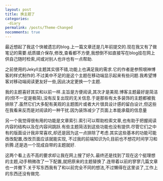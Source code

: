 ```yaml
---
layout: post
title: 换主题了
categories: 
 -diary
permalink: /posts/Theme-Changed
nocomments: true  
---
```

最近想起了我这个快被遗忘的blog.上一篇文章还是几年前提交的.现在我又有了做笔记的需要.纸质媒介保存,修改,查看都不方便,我想倒不如直接写在blog挂在网上供自己随时检索,间或对别人也许也有一点帮助.  

之前使用的Jekyll主题其实很不错,功能上也满足我的需求.它的作者是参照垠神博客的样式制作的.不过美中不足的是这个主题在移动端显示起来有些问题.我希望博客对移动端阅读更友好一些,因此决定更换一个主题.   

我的主题喜好其实和以前一样.主旨是方便阅读,其次才是美观.博客主题最好是简洁的(但不一定是极简),没有反复出现的无关信息.于是那些有太多装饰的主题都被我排除了.虽然它们大多配有美观的主题图片或者大片很具设计感的留白设计,但这些在我看来反而是对阅读的一种干扰.因为装饰减少了页面上本能承载的信息量   

另一个我觉得很有用的功能是文章索引.索引可以帮助检索文章,也有助于把握阅读内容的结构以及在内容间跳跃.有些主题简洁到这些功能也没有提供.尽管它们之中有的版面设计我非常喜欢,却还是因为这一点排除了考虑.其实这些基本的功能可能改改配置,改改页面应该就能实现, 不过我的前端知识为0,目前也不想花时间学习和折腾.还是选一个现成自带的主题就好.  

这两个看上去不高的要求却让我在网上搜了好久.最终还是找到了现在这个挺理想的主题,动手稍微改了一下配置,就把原来的主题替换了.连带着以前的寥寥几篇文章也一并撤下.关于写东西我有了和以前完全不同的想法,不过懒得在这里谈了,工作上的东西还没有做完.
